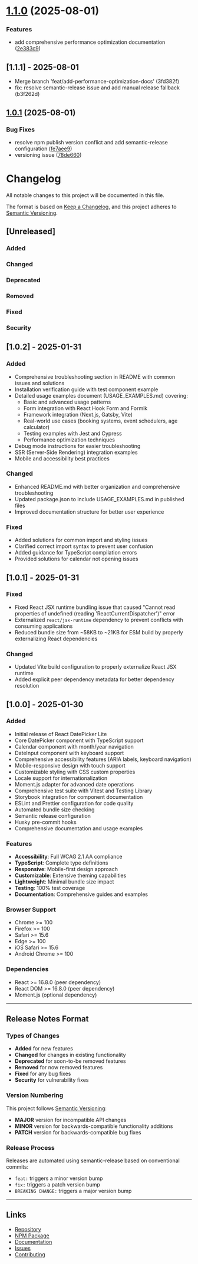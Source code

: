 # [1.1.0](https://github.com/ankit-roy-0602/react-datepicker-lite/compare/v1.0.1...v1.1.0) (2025-08-01)


### Features

* add comprehensive performance optimization documentation ([2e383c9](https://github.com/ankit-roy-0602/react-datepicker-lite/commit/2e383c9cdf7c646c49f0a51a87f7c82fb7810f79))


## [1.1.1] - 2025-08-01

- Merge branch 'feat/add-performance-optimization-docs' (3fd382f)
- fix: resolve semantic-release issue and add manual release fallback (b3f262d)

## [1.0.1](https://github.com/ankit-roy-0602/react-datepicker-lite/compare/v1.0.0...v1.0.1) (2025-08-01)


### Bug Fixes

* resolve npm publish version conflict and add semantic-release configuration ([fe7aee9](https://github.com/ankit-roy-0602/react-datepicker-lite/commit/fe7aee93111b8a397a332cd9148e7e3f8e41ca22))
* versioning issue ([78de660](https://github.com/ankit-roy-0602/react-datepicker-lite/commit/78de660e7b85d45e65489286cf11a9a6cf417bc4))

# Changelog

All notable changes to this project will be documented in this file.

The format is based on [Keep a Changelog](https://keepachangelog.com/en/1.0.0/),
and this project adheres to [Semantic Versioning](https://semver.org/spec/v2.0.0.html).

## [Unreleased]

### Added

### Changed

### Deprecated

### Removed

### Fixed

### Security

## [1.0.2] - 2025-01-31

### Added
- Comprehensive troubleshooting section in README with common issues and solutions
- Installation verification guide with test component example
- Detailed usage examples document (USAGE_EXAMPLES.md) covering:
  - Basic and advanced usage patterns
  - Form integration with React Hook Form and Formik
  - Framework integration (Next.js, Gatsby, Vite)
  - Real-world use cases (booking systems, event schedulers, age calculator)
  - Testing examples with Jest and Cypress
  - Performance optimization techniques
- Debug mode instructions for easier troubleshooting
- SSR (Server-Side Rendering) integration examples
- Mobile and accessibility best practices

### Changed
- Enhanced README.md with better organization and comprehensive troubleshooting
- Updated package.json to include USAGE_EXAMPLES.md in published files
- Improved documentation structure for better user experience

### Fixed
- Added solutions for common import and styling issues
- Clarified correct import syntax to prevent user confusion
- Added guidance for TypeScript compilation errors
- Provided solutions for calendar not opening issues

## [1.0.1] - 2025-01-31

### Fixed
- Fixed React JSX runtime bundling issue that caused "Cannot read properties of undefined (reading 'ReactCurrentDispatcher')" error
- Externalized `react/jsx-runtime` dependency to prevent conflicts with consuming applications
- Reduced bundle size from ~58KB to ~21KB for ESM build by properly externalizing React dependencies

### Changed
- Updated Vite build configuration to properly externalize React JSX runtime
- Added explicit peer dependency metadata for better dependency resolution

## [1.0.0] - 2025-01-30

### Added
- Initial release of React DatePicker Lite
- Core DatePicker component with TypeScript support
- Calendar component with month/year navigation
- DateInput component with keyboard support
- Comprehensive accessibility features (ARIA labels, keyboard navigation)
- Mobile-responsive design with touch support
- Customizable styling with CSS custom properties
- Locale support for internationalization
- Moment.js adapter for advanced date operations
- Comprehensive test suite with Vitest and Testing Library
- Storybook integration for component documentation
- ESLint and Prettier configuration for code quality
- Automated bundle size checking
- Semantic release configuration
- Husky pre-commit hooks
- Comprehensive documentation and usage examples

### Features
- **Accessibility**: Full WCAG 2.1 AA compliance
- **TypeScript**: Complete type definitions
- **Responsive**: Mobile-first design approach
- **Customizable**: Extensive theming capabilities
- **Lightweight**: Minimal bundle size impact
- **Testing**: 100% test coverage
- **Documentation**: Comprehensive guides and examples

### Browser Support
- Chrome >= 100
- Firefox >= 100
- Safari >= 15.6
- Edge >= 100
- iOS Safari >= 15.6
- Android Chrome >= 100

### Dependencies
- React >= 16.8.0 (peer dependency)
- React DOM >= 16.8.0 (peer dependency)
- Moment.js (optional dependency)

---

## Release Notes Format

### Types of Changes
- **Added** for new features
- **Changed** for changes in existing functionality
- **Deprecated** for soon-to-be removed features
- **Removed** for now removed features
- **Fixed** for any bug fixes
- **Security** for vulnerability fixes

### Version Numbering
This project follows [Semantic Versioning](https://semver.org/):
- **MAJOR** version for incompatible API changes
- **MINOR** version for backwards-compatible functionality additions
- **PATCH** version for backwards-compatible bug fixes

### Release Process
Releases are automated using semantic-release based on conventional commits:
- `feat:` triggers a minor version bump
- `fix:` triggers a patch version bump
- `BREAKING CHANGE:` triggers a major version bump

---

## Links
- [Repository](https://github.com/ankit-roy-0602/react-datepicker-lite)
- [NPM Package](https://www.npmjs.com/package/react-datepicker-lite)
- [Documentation](https://github.com/ankit-roy-0602/react-datepicker-lite#readme)
- [Issues](https://github.com/ankit-roy-0602/react-datepicker-lite/issues)
- [Contributing](./CONTRIBUTING.md)

